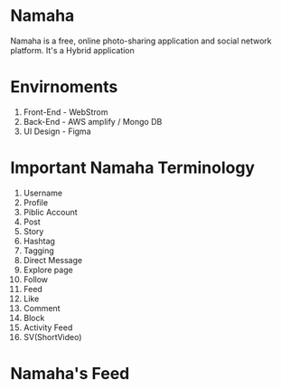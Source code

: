 # Namaha
  Namaha is a free, online photo-sharing application and social network platform. It's a Hybrid application

# Envirnoments
1. Front-End - WebStrom
2. Back-End - AWS amplify / Mongo DB
3. UI Design - Figma

# Important Namaha Terminology
1. Username
2. Profile
3. Piblic Account
4. Post
5. Story
6. Hashtag
7. Tagging
8. Direct Message
9. Explore page
10. Follow
11. Feed
12. Like
13. Comment
14. Block
15. Activity Feed
16. SV(ShortVideo)

# Namaha's Feed
